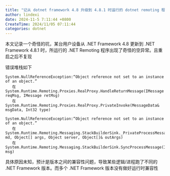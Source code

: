 ```yaml
---
title: "记从 dotnet framework 4.8 升级到 4.8.1 时运行的 dotnet remoting 程序出现空异常"
author: lindexi
date: 2024-11-5 7:11:44 +0800
CreateTime: 2024/11/05 07:11:44
categories: dotnet
---
```


本文记录一个奇怪的坑，某台用户设备从 .NET Framework 4.8 更新到 .NET Framework 4.8.1 时，所运行的 .NET Remoting 程序出现了奇怪的空异常。且重启之后不复现

<!--more-->


<!-- CreateTime:2024/11/05 07:11:44 -->

<!-- 发布 -->
<!-- 博客 -->

错误堆栈如下

```
System.NullReferenceException:“Object reference not set to an instance of an object.”
   在 System.Runtime.Remoting.Proxies.RealProxy.HandleReturnMessage(IMessage reqMsg, IMessage retMsg)
   在 System.Runtime.Remoting.Proxies.RealProxy.PrivateInvoke(MessageData& msgData, Int32 type)
```

```
System.NullReferenceException:“Object reference not set to an instance of an object.”
   在 System.Runtime.Remoting.Messaging.StackBuilderSink._PrivateProcessMessage(IntPtr md, Object[] args, Object server, Object[]& outArgs)
   在 System.Runtime.Remoting.Messaging.StackBuilderSink.SyncProcessMessage(IMessage msg)
```

具体原因未知，预计是版本之间的兼容性问题，导致某些逻辑/进程跑了不同的 .NET Framework 版本。而多个 .NET Framework 版本没有做好运行时兼容性
